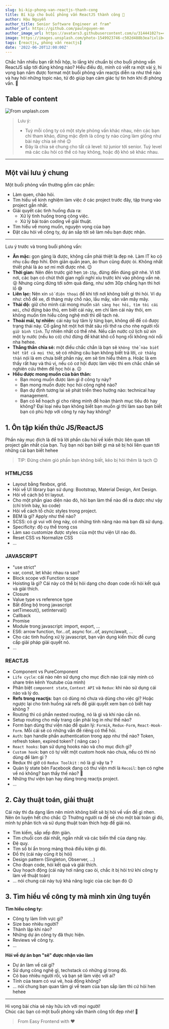 ```yaml
---
slug: bi-kip-phong-van-reactjs-thanh-cong
title: Bí kíp cho buổi phỏng vấn ReactJS thành công 🎉
author: Hậu Nguyễn
author_title: Senior Software Engineer at fram^
author_url: https://github.com/paulnguyen-mn
author_image_url: https://avatars3.githubusercontent.com/u/31444102?s=400&u=c545a527aa31843e1361462e410c0f51863e8e26&v=4
image: https://images.unsplash.com/photo-1549923746-c502d488b3ea?ixlib=rb-1.2.1&ixid=eyJhcHBfaWQiOjEyMDd9&auto=format&fit=crop&w=1351&q=80
tags: [reactjs, phỏng vấn reactjs]
date: '2022-06-20T12:00:00Z'
---
```


Chắc hẳn nhiều bạn rất hồi hộp, lo lắng khi chuẩn bị cho buổi phỏng vấn ReactJS sắp tới đúng không nào? Hiểu điều đó, mình có viết ra một vài ý, hi vọng bạn nắm được format một buổi phỏng vấn reactjs diễn ra như thế nào và hay hỏi những topic nào, từ đó giúp bạn cảm giác tự tin hơn khi đi phỏng vấn. 🙂

<!-- truncate-->

## Table of content

![From unplash.com](https://images.unsplash.com/photo-1549923746-c502d488b3ea?ixlib=rb-1.2.1&ixid=eyJhcHBfaWQiOjEyMDd9&auto=format&fit=crop&w=1351&q=80)

> Lưu ý:
>
> -  Tuỳ mỗi công ty có một style phỏng vấn khác nhau, nên các bạn chỉ tham khảo, đừng mặc định là công ty nào cũng làm giống như bài này chia sẻ nhé 😉
> -  Đây là chia sẻ chung cho tất cả level: từ junior tới senior. Tuỳ level mà các câu hỏi có thể có hay không, hoặc độ khó sẽ khác nhau.

---

## Một vài lưu ý chung

Một buổi phỏng vấn thường gồm các phần:

-  Làm quen, chào hỏi.
-  Tìm hiểu về kinh nghiệm làm việc ở các project trước đây, tập trung vào project gần nhất.
-  Giải quyết các tình huống đưa ra:
   -  Xử lý tình huống trong công việc.
   -  Xử lý bài toán coding về giải thuật.
-  Tìm hiểu về mong muốn, nguyện vọng của bạn
-  Đặt câu hỏi về công ty, dự án sắp tới sẽ làm nếu bạn được nhận.

---

Lưu ý trước và trong buổi phỏng vấn:

-  **Ăn mặc:** gọn gàng là được, không cần phải thiệt là đẹp nè. Làm IT ko có nhu cầu đẹp hihi. Đơn giản quần jean, áo thun cũng được òi. Không nhất thiết phải là áo sơ mi mới được nhé. 😉
-  **Thời gian:** Nên đến trước giờ hẹn `10-15p`, đừng đến đúng giờ nhé. Vì tới nơi, các bạn có chút thời gian ngồi nghỉ xíu trước khi vào phỏng vấn nè. 😜 Nhưng cũng đừng tới sớm quá đáng, như sớm 30p chẳng hạn thì hơi lố 😅
-  **Liên lạc:** Nên xin `số điện thoại` để khi tới nơi không biết gì thì hỏi. Ví dụ như: chỗ để xe, đi tháng máy chỗ nào, lầu mấy, vân vân mây mây.
-  **Thái độ:** giữ cho mình cái mong muốn `sẵn sàng học hỏi, tìm tòi cái mới`, chứ đừng bảo thủ, em biết cái này, em chỉ làm cái này thôi, em không muốn tìm hiểu công nghệ mới thì dễ tạch nè.
-  **Thoải mái, tự nhiên:** cái này tuỳ tâm lý từng bạn, không dễ để có được trạng thái này. Cố gắng hít một hơi thât sâu rồi thở ra cho nhẹ người rồi `giữ bình tĩnh`. Tự nhiên nhất có thể nhé. Nếu cần nước cứ lịch sử xin một ly nước (nếu ko có) chứ đừng để khát khô cổ họng rồi không nói nổi nha hehee.
-  **Thẳng thắn chia sẻ:** một điều chắc chắn là bạn sẽ `không thể nào biết hết tất cả mọi thứ`, sẽ có những câu bạn không biết trả lời, `cứ thẳng thắn` nói là em chưa biết phần này, em sẽ tìm hiểu thêm ạ. Hoặc là em thấy rất hay và thú vị, nếu có cơ hội được làm việc thì em chắc chắn sẽ nghiên cứu thêm để học hỏi ạ. 😉
-  **Hiểu được mong muốn của bản thân:**
   -  Bạn mong muốn được làm gì ở công ty này?
   -  Bạn mong muốn được học hỏi công nghệ nào?
   -  Bạn dự định tương lai sẽ phát triển theo hướng nào: technical hay management.
   -  Bạn có kế hoạch gì cho riêng mình để hoàn thành mục tiêu đó hay không?
      Đại loại nếu bạn không biết bạn muốn gì thì làm sao bạn biết bạn có phù hợp với công ty này hay không?

## 1. Ôn tập kiến thức JS/ReactJS

Phần này mục đích là để trả lời phần câu hỏi về kiến thức liên quan tới project gần nhất của bạn. Tuỳ bạn nói bạn biết gì mà sẽ bị hỏi liên quan tới những cái bạn biết hehee

> TIP: Đừng chém gió phần bạn không biết, kẻo bị hỏi thêm là tạch 😉

### HTML/CSS

-  Layout bằng flexbox, grid.
-  Hỏi về UI library bạn sử dụng: Bootstrap, Material Design, Ant Design.
-  Hỏi về cách bố trí layout.
-  Cho một phần giao diện nào đó, hỏi bạn làm thế nào để ra được như vậy (chỉ trình bày, ko code)
-  Hỏi về cách tổ chức styles trong project.
-  BEM là gì? Apply như thế nào?
-  SCSS: có gì vui với ông này, có những tính năng nào mà bạn đã sử dụng.
-  Specificity: độ cụ thể trong css
-  Làm sao customize được styles của một thư viện UI nào đó.
-  Reset CSS vs Normalize CSS
-  ...

### JAVASCRIPT

-  "use strict"
-  var, const, let khác nhau ra sao?
-  Block scope với Function scope
-  Hoisting là gì? Cái này có thể bị hỏi dạng cho đoạn code rồi hỏi kết quả và giải thích.
-  Closure
-  Value type vs reference type
-  Bất đồng bộ trong javascript
-  setTimeout(), setInterval()
-  Callback
-  Promise
-  Module trong javascript: import, export, ...
-  ES6: arrow function, for...of, async for...of, async/await, ...
-  Cho các tình huống xử lý javascript, bạn vận dụng kiến thức để cung cấp giải pháp giải quyết nó.
-  ...

### REACTJS

-  Component vs PureComponent
-  `Life cycle`: cái nào nên sử dụng cho mục đích nào (cái này mình có share trên kênh Youtube của mình)
-  Phân biệt `component state`, `Context API` và `Redux`: khi nào sử dụng cái nào và lý do.
-  **Refs trong reactjs**: bạn có dùng nó chưa và dùng cho việc gì? Hoặc ngược lại cho tình huống xài refs để giải quyết xem bạn có biết hay không ?
-  Routing thì có phần nested routing, nó là gì và khi nào cần nó.
-  Setup routing cho mấy trang cần phải log in như thế nào?
-  Form bạn dùng thư viện nào để quản lý: `Formik`, `Redux-Form`, `React-Hook-Form`. Mỗi cái sẽ có những vấn đề riêng có thể hỏi.
-  `Auth`: bạn handle phần authentication trong app như thế nào? Token, refresh token, expired token? ( nâng cao )
-  `React hooks`: bạn sử dụng hooks nào và cho mục đích gì?
-  `Custom hook`: bạn có tự viết một custom hook nào chưa, nếu có thì nó dùng để làm gì ?
-  Redux thì giờ có `Redux Toolkit` : nó là gì vậy ta ?
-  Quản lý state bên Facebook đang có thư viện mới là `Recoil`: bạn có nghe về nó không? bạn thấy thế nào? 🤣
-  Những thư viện bạn hay dùng trong reactjs project.
-  ...

## 2. Cày thuật toán, giải thuật

Cái này thì đa dạng lắm nên mình không biết sẽ bị hỏi về vấn đề gì nhen. Nên ôn luyện hết cho chắc 😉 Thường người ra đề sẽ cho một bài toán gì đó, mình tự phân tích và sử dụng thuật toán thích hợp để giải nó.

-  Tìm kiếm, sắp xếp đơn giản.
-  Tìm chuỗi con dài nhất, ngắn nhất và các biến thể của dạng này.
-  Đệ quy.
-  Tìm số bí ẩn trong mảng thoả điều kiện gì đó.
-  Đồ thị (cái này cũng ít bị hỏi)
-  Design pattern (Singleton, Observer, ...)
-  Cho đoạn code, hỏi kết quả và giải thích.
-  Quy hoạch động (cái này hơi nâng cao òi, chắc ít bị hỏi trừ khi công ty làm về thuật toán)
-  ... nói chung cái này tuỳ khả năng logic của các bạn đó 😉

## 3. Tìm hiểu về công ty mà mình xin ứng tuyển

**Tìm hiểu công ty:**

-  Công ty làm lĩnh vực gì?
-  Size bao nhiêu người?
-  Thành lập khi nào?
-  Những dự án công ty đã thực hiện.
-  Reviews về công ty.
-  ...

**Hỏi về dự án bạn "sẽ" được nhận vào làm**

-  Dự án làm về cái gì?
-  Sử dụng công nghệ gì, techstack có những gì trong đó.
-  Có bao nhiêu người rồi, và bạn sẽ làm việc với ai?
-  Tính của team có vui vẻ, hoà đồng không?
-  ... nói chung bạn quan tâm gì về team của bạn sắp làm thì cứ hỏi hen hehee

---

Hi vọng bài chia sẻ này hữu ích với mọi người! <br/>
Chúc các bạn có một buổi phỏng vấn thành công tốt đẹp nhé! 🎉 <br/>

> From Easy Frontend with ❤️
